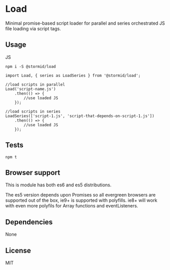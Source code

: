 # Load

Minimal promise-based script loader for parallel and series orchestrated JS file loading via script tags.

## Usage

JS
```
npm i -S @stormid/load
```
```
import Load, { series as LoadSeries } from '@stormid/load';

//load scripts in parallel
Load('script-name.js')
    .then(() => {
        //use loaded JS
    });

//load scripts in series
LoadSeries(['script-1.js', 'script-that-depends-on-script-1.js'])
    .then(() => {
        //use loaded JS
    });

```

## Tests
```
npm t
```

## Browser support
This is module has both es6 and es5 distributions.

The es5 version depends upon Promises so all evergreen browsers are supported out of the box, ie9+ is supported with polyfills. ie8+ will work with even more polyfils for Array functions and eventListeners.

## Dependencies
None

## License
MIT